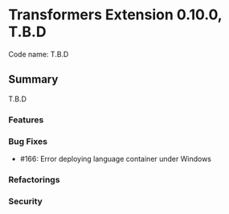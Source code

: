 # Transformers Extension 0.10.0, T.B.D

Code name: T.B.D


## Summary
T.B.D


### Features


### Bug Fixes

- #166: Error deploying language container under Windows

### Refactorings


### Security 


